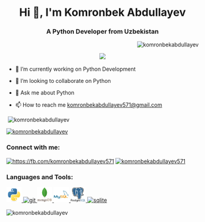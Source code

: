 <h1 align="center">Hi 👋, I'm Komronbek Abdullayev</h1>
<h3 align="center">A Python Developer from Uzbekistan</h3>
<p align="right"> <img src="https://komarev.com/ghpvc/?username=komronbekabdullayev&label=Profile%20views&color=0e75b6&style=flat" alt="komronbekabdullayev" /> </p>
<p align="center">
<img src="https://c.tenor.com/NOYF3f82b_gAAAAC/programmer.gif"> 
 </p>




- 🔭 I’m currently working on Python Development

- 👯 I’m looking to collaborate on Python


- 💬 Ask me about Python

- 📫 How to reach me komronbekabdullayev571@gmail.com


<p>&nbsp;<img align="center" src="https://github-readme-stats.vercel.app/api?username=komronbekabdullayev&show_icons=true&locale=en&theme=tokyonight" alt="komronbekabdullayev" /></p>


<p align="left"> <a href="https://github.com/ryo-ma/github-profile-trophy"><img src="https://github-profile-trophy.vercel.app/?username=komronbekabdullayev" alt="komronbekabdullayev" /></a> </p>
<h3 align="left">Connect with me:</h3>
<p align="left">
<a href="https://fb.com/https://fb.com/komronbekabdullayev571" target="blank"><img align="center" src="https://raw.githubusercontent.com/rahuldkjain/github-profile-readme-generator/master/src/images/icons/Social/facebook.svg" alt="https://fb.com/komronbekabdullayev571" height="30" width="40" /></a>
<a href="https://instagram.com/komronbekabdullayev571" target="blank"><img align="center" src="https://raw.githubusercontent.com/rahuldkjain/github-profile-readme-generator/master/src/images/icons/Social/instagram.svg" alt="komronbekabdullayev571" height="30" width="40" /></a>
</p>

<h3 align="left">
  Languages and Tools:</h3>
<p align="left">
  <a href="https://www.python.org" target="_blank" rel="noreferrer">
     <img src="https://raw.githubusercontent.com/devicons/devicon/master/icons/python/python-original.svg" alt="python" width="40" height="40"/>
  </a>
  <a href="https://git-scm.com/" target="_blank" rel="noreferrer">
    <img src="https://www.vectorlogo.zone/logos/git-scm/git-scm-icon.svg" alt="git" width="40" height="40"/>
  </a>
  <a href="https://www.mongodb.com/" target="_blank" rel="noreferrer">
   <img src="https://raw.githubusercontent.com/devicons/devicon/master/icons/mongodb/mongodb-original-wordmark.svg" alt="mongodb" width="40" height="40"/> 
  </a>
  <a href="https://www.mysql.com/" target="_blank" rel="noreferrer"> 
   <img src="https://raw.githubusercontent.com/devicons/devicon/master/icons/mysql/mysql-original-wordmark.svg" alt="mysql" width="40" height="40"/> 
  </a> 
  <a href="https://www.postgresql.org" target="_blank" rel="noreferrer"> 
    <img src="https://raw.githubusercontent.com/devicons/devicon/master/icons/postgresql/postgresql-original-wordmark.svg" alt="postgresql" width="40" height="40"/>
  </a>
  <a href="https://www.sqlite.org/" target="_blank" rel="noreferrer"> 
    <img src="https://www.vectorlogo.zone/logos/sqlite/sqlite-icon.svg" alt="sqlite" width="40" height="40"/>
  </a>
</p>
<p>
  <img align="center" src="https://github-readme-streak-stats.herokuapp.com/?user=komronbekabdullayev&" alt="komronbekabdullayev"/>
</p>
